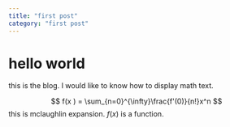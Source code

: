```yaml
---
title: "first post"
category: "first post"
---
```


# hello world

this is the blog. I would like to know how to display math text.

$$
f(x ) = \sum_{n=0}^{\infty}\frac{f'(0)}{n!}x^n
$$
this is mclaughlin expansion. $f(x)$ is a function.
